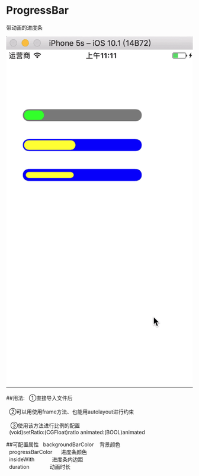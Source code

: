 # ProgressBar
带动画的进度条


![image](https://github.com/lefengxu/ProgressBar/blob/master/进度条.gif)

##用法:
    ①直接导入文件后<br><br>
    ②可以用使用frame方法、也能用autolayout进行约束<br><br>
    ③使用该方法进行比例的配置<br>
    (void)setRatio:(CGFloat)ratio animated:(BOOL)animated
    
    
##可配置属性
    backgroundBarColor    背景颜色<br>
    progressBarColor      进度条颜色<br>
    insideWith            进度条内边距<br>
    duration              动画时长<br>
